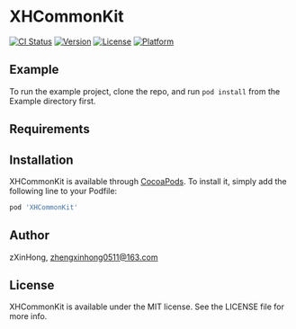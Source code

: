 # XHCommonKit

[![CI Status](https://img.shields.io/travis/zXinHong/XHCommonKit.svg?style=flat)](https://travis-ci.org/zXinHong/XHCommonKit)
[![Version](https://img.shields.io/cocoapods/v/XHCommonKit.svg?style=flat)](https://cocoapods.org/pods/XHCommonKit)
[![License](https://img.shields.io/cocoapods/l/XHCommonKit.svg?style=flat)](https://cocoapods.org/pods/XHCommonKit)
[![Platform](https://img.shields.io/cocoapods/p/XHCommonKit.svg?style=flat)](https://cocoapods.org/pods/XHCommonKit)

## Example

To run the example project, clone the repo, and run `pod install` from the Example directory first.

## Requirements

## Installation

XHCommonKit is available through [CocoaPods](https://cocoapods.org). To install
it, simply add the following line to your Podfile:

```ruby
pod 'XHCommonKit'
```

## Author

zXinHong, zhengxinhong0511@163.com

## License

XHCommonKit is available under the MIT license. See the LICENSE file for more info.
